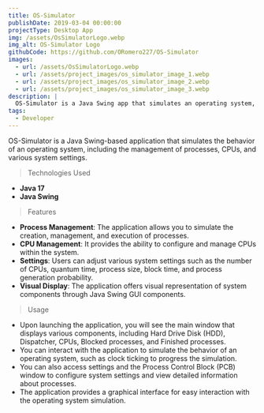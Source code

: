 ```yaml
---
title: OS-Simulator
publishDate: 2019-03-04 00:00:00
projectType: Desktop App
img: /assets/OsSimulatorLogo.webp
img_alt: OS-Simulator Logo
githubCode: https://github.com/ORomero227/OS-Simulator
images:
  - url: /assets/OsSimulatorLogo.webp
  - url: /assets/project_images/os_simulator_image_1.webp
  - url: /assets/project_images/os_simulator_image_2.webp
  - url: /assets/project_images/os_simulator_image_3.webp
description: |
  OS-Simulator is a Java Swing app that simulates an operating system, managing processes, CPUs, and system settings.
tags:
  - Developer
---
```


OS-Simulator is a Java Swing-based application that simulates the behavior of an operating system, including the management of processes, CPUs, and various system settings.

> Technologies Used

- **Java 17**
- **Java Swing**

> Features

- **Process Management**: The application allows you to simulate the creation, management, and execution of processes.
- **CPU Management**: It provides the ability to configure and manage CPUs within the system.
- **Settings**: Users can adjust various system settings such as the number of CPUs, quantum time, process size, block time, and process generation probability.
- **Visual Display**: The application offers visual representation of system components through Java Swing GUI components.

> Usage

- Upon launching the application, you will see the main window that displays various components, including Hard Drive Disk (HDD), Dispatcher, CPUs, Blocked processes, and Finished processes.
- You can interact with the application to simulate the behavior of an operating system, such as clock ticking to progress the simulation.
- You can also access settings and the Process Control Block (PCB) window to configure system settings and view detailed information about processes.
- The application provides a graphical interface for easy interaction with the operating system simulation.
